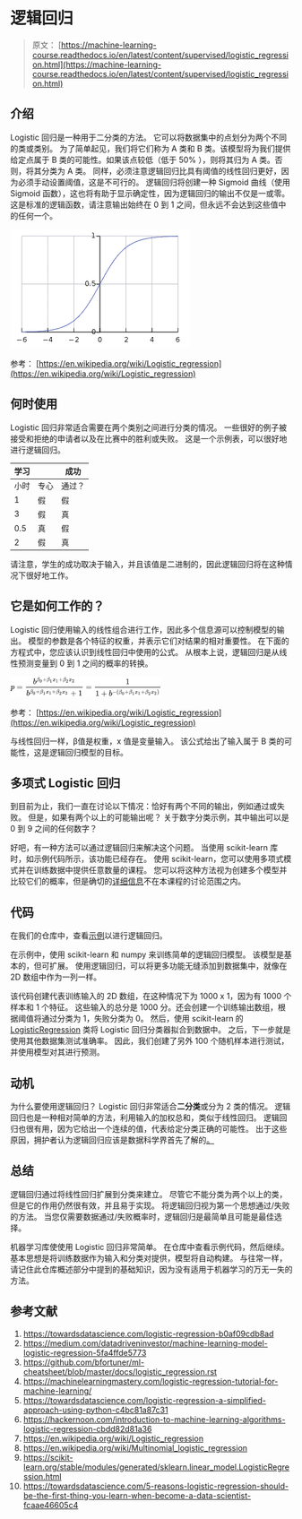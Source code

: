 # 逻辑回归

> 原文： [https://machine-learning-course.readthedocs.io/en/latest/content/supervised/logistic_regression.html](https://machine-learning-course.readthedocs.io/en/latest/content/supervised/logistic_regression.html)

## 介绍

Logistic 回归是一种用于二分类的方法。 它可以将数据集中的点划分为两个不同的类或类别。 为了简单起见，我们将它们称为 A 类和 B 类。该模型将为我们提供给定点属于 B 类的可能性。如果该点较低（低于 50% ），则将其归为 A 类。否则，将其分类为 A 类。 同样，必须注意逻辑回归比具有阈值的线性回归更好，因为必须手动设置阈值，这是不可行的。 逻辑回归将创建一种 Sigmoid 曲线（使用 Sigmoid 函数），这也将有助于显示确定性，因为逻辑回归的输出不仅是一或零。 这是标准的逻辑函数，请注意输出始终在 0 到 1 之间，但永远不会达到这些值中的任何一个。

![Logistic](img/64f914c4920757f29cab618343fbe8c9.jpg)

参考： [https://en.wikipedia.org/wiki/Logistic_regression](https://en.wikipedia.org/wiki/Logistic_regression)

## 何时使用

Logistic 回归非常适合需要在两个类别之间进行分类的情况。 一些很好的例子被接受和拒绝的申请者以及在比赛中的胜利或失败。 这是一个示例表，可以很好地进行逻辑回归。

| 学习 | | 成功 |
| --- | --- | --- |
| 小时 | 专心 | 通过？ |
| 1 | 假 | 假 |
| 3 | 假 | 真 |
| 0.5 | 真 | 假 |
| 2 | 假 | 真 |

请注意，学生的成功取决于输入，并且该值是二进制的，因此逻辑回归将在这种情况下很好地工作。

## 它是如何工作的？

Logistic 回归使用输入的线性组合进行工作，因此多个信息源可以控制模型的输出。 模型的参数是各个特征的权重，并表示它们对结果的相对重要性。 在下面的方程式中，您应该认识到线性回归中使用的公式。 从根本上说，逻辑回归是从线性预测变量到 0 到 1 之间的概率的转换。

![Equation](img/3131cc3f55933da46e403ae2556f0f1b.jpg)

参考： [https://en.wikipedia.org/wiki/Logistic_regression](https://en.wikipedia.org/wiki/Logistic_regression)

与线性回归一样，β值是权重，x 值是变量输入。 该公式给出了输入属于 B 类的可能性，这是逻辑回归模型的目标。

## 多项式 Lo​​gistic 回归

到目前为止，我们一直在讨论以下情况：恰好有两个不同的输出，例如通过或失败。 但是，如果有两个以上的可能输出呢？ 关于数字分类示例，其中输出可以是 0 到 9 之间的任何数字？

好吧，有一种方法可以通过逻辑回归来解决这个问题。 当使用 scikit-learn 库时，如示例代码所示，该功能已经存在。 使用 scikit-learn，您可以使用多项式模式并在训练数据中提供任意数量的课程。 您可以将这种方法视为创建多个模型并比较它们的概率，但是确切的[详细信息](https://en.wikipedia.org/wiki/Multinomial_logistic_regression)不在本课程的讨论范围之内。

## 代码

在我们的仓库中，查看[示例](https://github.com/machinelearningmindset/machine-learning-course/blob/master/code/supervised/Logistic_Regression/logistic_ex1.py)以进行逻辑回归。

在示例中，使用 scikit-learn 和 numpy 来训练简单的逻辑回归模型。 该模型是基本的，但可扩展。 使用逻辑回归，可以将更多功能无缝添加到数据集中，就像在 2D 数组中作为一列一样。

该代码创建代表训练输入的 2D 数组，在这种情况下为 1000 x 1，因为有 1000 个样本和 1 个特征。 这些输入的总分是 1000 分。还会创建一个训练输出数组，根据阈值将通过分类为 1，失败分类为 0。 然后，使用 scikit-learn 的 [LogisticRegression](https://scikit-learn.org/stable/modules/generated/sklearn.linear_model.LogisticRegression.html) 类将 Logistic 回归分类器拟合到数据中。 之后，下一步就是使用其他数据集测试准确率。 因此，我们创建了另外 100 个随机样本进行测试，并使用模型对其进行预测。

## 动机

为什么要使用逻辑回归？ Logistic 回归非常适合**二分类**或分为 2 类的情况。 逻辑回归也是一种相对简单的方法，利用输入的加权总和，类似于线性回归。 逻辑回归也很有用，因为它给出一个连续的值，代表给定分类正确的可能性。 出于这些原因，拥护者认为逻辑回归应该是数据科学界首先了解的[。](https://towardsdatascience.com/5-reasons-logistic-regression-should-be-the-first-thing-you-learn-when-become-a-data-scientist-fcaae46605c4)

## 总结

逻辑回归通过将线性回归扩展到分类来建立。 尽管它不能分类为两个以上的类，但是它的作用仍然很有效，并且易于实现。 将逻辑回归视为第一个思想通过/失败的方法。 当您仅需要数据通过/失败概率时，逻辑回归是最简单且可能是最佳选择。

机器学习库使使用 Logistic 回归非常简单。 在仓库中查看示例代码，然后继续。 基本思想是将训练数据作为输入和分类对提供，模型将自动构建。 与往常一样，请记住此仓库概述部分中提到的基础知识，因为没有适用于机器学习的万无一失的方法。

## 参考文献

1.  <https://towardsdatascience.com/logistic-regression-b0af09cdb8ad>
1.  <https://medium.com/datadriveninvestor/machine-learning-model-logistic-regression-5fa4ffde5773>
1.  <https://github.com/bfortuner/ml-cheatsheet/blob/master/docs/logistic_regression.rst>
1.  <https://machinelearningmastery.com/logistic-regression-tutorial-for-machine-learning/>
1.  <https://towardsdatascience.com/logistic-regression-a-simplified-approach-using-python-c4bc81a87c31>
1.  <https://hackernoon.com/introduction-to-machine-learning-algorithms-logistic-regression-cbdd82d81a36>
1.  <https://en.wikipedia.org/wiki/Logistic_regression>
1.  <https://en.wikipedia.org/wiki/Multinomial_logistic_regression>
1.  <https://scikit-learn.org/stable/modules/generated/sklearn.linear_model.LogisticRegression.html>
1.  <https://towardsdatascience.com/5-reasons-logistic-regression-should-be-the-first-thing-you-learn-when-become-a-data-scientist-fcaae46605c4>